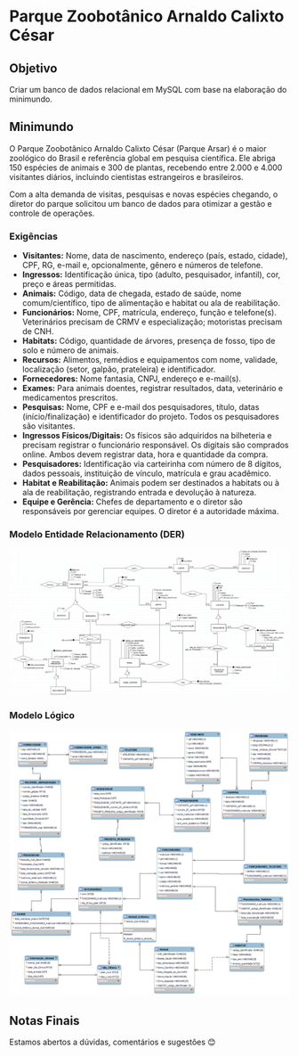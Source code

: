 # Parque Zoobotânico Arnaldo Calixto César

## Objetivo
Criar um banco de dados relacional em MySQL com base na elaboração do minimundo.

## Minimundo
O Parque Zoobotânico Arnaldo Calixto César (Parque Arsar) é o maior zoológico do Brasil e referência global em pesquisa científica. Ele abriga 150 espécies de animais e 300 de plantas, recebendo entre 2.000 e 4.000 visitantes diários, incluindo cientistas estrangeiros e brasileiros. 

Com a alta demanda de visitas, pesquisas e novas espécies chegando, o diretor do parque solicitou um banco de dados para otimizar a gestão e controle de operações.

### Exigências
- **Visitantes:** Nome, data de nascimento, endereço (país, estado, cidade), CPF, RG, e-mail e, opcionalmente, gênero e números de telefone.
- **Ingressos:** Identificação única, tipo (adulto, pesquisador, infantil), cor, preço e áreas permitidas.
- **Animais:** Código, data de chegada, estado de saúde, nome comum/científico, tipo de alimentação e habitat ou ala de reabilitação.
- **Funcionários:** Nome, CPF, matrícula, endereço, função e telefone(s). Veterinários precisam de CRMV e especialização; motoristas precisam de CNH.
- **Habitats:** Código, quantidade de árvores, presença de fosso, tipo de solo e número de animais.
- **Recursos:** Alimentos, remédios e equipamentos com nome, validade, localização (setor, galpão, prateleira) e identificador.
- **Fornecedores:** Nome fantasia, CNPJ, endereço e e-mail(s).
- **Exames:** Para animais doentes, registrar resultados, data, veterinário e medicamentos prescritos.
- **Pesquisas:** Nome, CPF e e-mail dos pesquisadores, título, datas (início/finalização) e identificador do projeto. Todos os pesquisadores são visitantes.
- **Ingressos Físicos/Digitais:** Os físicos são adquiridos na bilheteria e precisam registrar o funcionário responsável. Os digitais são comprados online. Ambos devem registrar data, hora e quantidade da compra.
- **Pesquisadores:** Identificação via carteirinha com número de 8 dígitos, dados pessoais, instituição de vínculo, matrícula e grau acadêmico.
- **Habitat e Reabilitação:** Animais podem ser destinados a habitats ou à ala de reabilitação, registrando entrada e devolução à natureza.
- **Equipe e Gerência:** Chefes de departamento e o diretor são responsáveis por gerenciar equipes. O diretor é a autoridade máxima.

### Modelo Entidade Relacionamento (DER)
![DER](./docs/DER/modelo-DER.png)

### Modelo Lógico
![Modelo Lógico](./docs/Logico/modelo-Logico.png)

## Notas Finais
Estamos abertos a dúvidas, comentários e sugestões 😊
